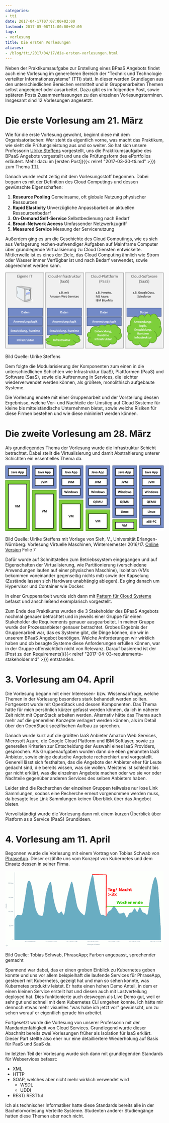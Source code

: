 ```yaml
---
categories:
- tti
date: 2017-04-17T07:07:00+02:00
lastmod: 2017-05-08T11:00:00+02:00
tags:
- vorlesung
title: Die ersten Vorlesungen
aliases:
- /blog/tti/2017/04/17/die-ersten-vorlesungen.html
---
```


Neben der Praktikumsaufgabe zur Erstellung eines BPaaS Angebots findet auch eine Vorlesung im generelleren Bereich der "Technik und Technologie verteilter Informationssysteme" (TTI) statt.
In dieser werden Grundlagen aus den unterschiedlichen Bereichen vermittelt und in Gruppenarbeiten Themen selbst angeeignet oder ausarbeitet. Dazu gibt es im folgenden Post, sowie späteren Posts Zusammenfassungen zu den einzelnen Vorlesungsterminen. Insgesamt sind 12 Vorlesungen angesetzt.

# Die erste Vorlesung am 21. März

Wie für die erste Vorlesung gewohnt, beginnt diese mit dem Organisatorischen: Wer steht da eigentlich vorne, was macht das Praktikum, wie sieht die Prüfungsleistung aus und so weiter.
So hat sich unsere Professorin [Ulrike Steffens](//users.informatik.haw-hamburg.de/~steffens/) vorgestellt, uns die Praktikumsaufgabe des BPaaS Angebots vorgestellt und uns die Prüfungsform des ePortfolios erläutert.
Mehr dazu im [ersten Post]({{< relref "2017-03-30-tti.md" >}}) zum Thema [TTI](/blog/tti).

Danach wurde recht zeitig mit dem Vorlesungsstoff begonnen.
Dabei begann es mit der Definition des Cloud Computings und dessen gewünschte Eigenschaften:

1. **Resource Pooling** Gemeinsame, oft globale Nutzung physischer Ressourcen
2. **Rapid Elasticity** Unverzügliche Anpassbarkeit an aktuellen Ressourcenbedarf
3. **On-Demand Self-Service** Selbstbedienung nach Bedarf
4. **Broad-Network Access** Umfassender Netzwerkzugriff
5. **Measured Service** Messung der Servicenutzung

Außerdem ging es um die Geschichte des Cloud Computings, wie es sich aus Verlagerung rechen-aufwendiger Aufgaben auf Mainframe Computer über grundlegende Virtualisierung zu Cloud Diensten entwickelte.
Mittlerweile ist es eines der Ziele, das Cloud Computing ähnlich wie Strom oder Wasser immer Verfügbar ist und nach Bedarf verwendet, sowie abgerechnet werden kann.

![Cloud](/assets/2017/03/cloud.svg)

Bild Quelle: Ulrike Steffens

Dem folgte die Modularisierung der Komponenten zum einen in die unterschiedlichen Schichten wie Infrastruktur (IaaS), Plattformen (PaaS) und Software (SaaS), sowie die Auftrennung in Services, die leichter wiederverwendet werden können, als größere, monolithisch aufgebaute Systeme.

Die Vorlesung endete mit einer Gruppenarbeit und der Vorstellung dessen Ergebnisse, welche Vor- und Nachteile der Umstieg auf Cloud Systeme für kleine bis mittelständische Unternehmen bietet, sowie welche Risiken für diese Firmen bestehen und wie diese minimiert werden können.

# Die zweite Vorlesung am 28. März

Als grundlegendes Thema der Vorlesung wurde die Infrastruktur Schicht betrachtet.
Dabei stellt die Virtualisierung und damit Abstrahierung unterer Schichten ein essentielles Thema da.

![Virtualisierung im Software Stack](/assets/2017/04/vm.svg)

Bild Quelle: Ulrike Steffens mit Vorlage von Sieh, V., Universität Erlangen-Nürnberg: Vorlesung Virtuelle Maschinen, Wintersemester 2016/17. [Online Version](https://www4.cs.fau.de/Lehre/WS16/V_VM/Vorlesung/einleitung.pdf) Folie 7

Dafür wurde auf Schnittstellen zum Betriebssystem eingegangen und auf Eigenschaften der Virtualisierung, wie Partitionierung (verschiedene Anwendungen laufen auf einer physischen Maschine), Isolation (VMs bekommen voneinander gegenseitig nichts mit) sowie der Kapselung (Zustände lassen sich Hardware unabhängig ablegen).
Es ging danach um Hypervisor und Container wie Docker.

In einer Gruppenarbeit wurde sich dann mit [Pattern für Cloud Systeme](//cloudpatterns.org) befasst und anschließend exemplarisch vorgestellt.

Zum Ende des Praktikums wurden die 3 Stakeholder des BPaaS Angebots nochmal genauer betrachtet und in jeweils einer Gruppe für einen Stakeholder die Requirements genauer ausgearbeitet. In meiner Gruppe wurde der Prozessanbieter genauer betrachtet.
Grobes Ergebnis der Gruppenarbeit war, das es Systeme gibt, die Dinge können, die wir in unserem BPaaS Angebot benötigen. Welche Anforderungen wir wirklich haben und ob besagte Systeme diese Anforderungen erfüllen können, war in der Gruppe offensichtlich nicht von Relevanz.
Darauf basierend ist der [Post zu den Requirements]({{< relref "2017-04-03-requirements-stakeholder.md" >}}) entstanden.

# 3. Vorlesung am 04. April

Die Vorlesung begann mit einer Interessen- bzw. Wissensabfrage, welche Themen in der Vorlesung besonders stark behandelt werden sollten.
Fortgesetzt wurde mit OpenStack und dessen Komponenten.
Das Thema hätte für mich persönlich kürzer gefasst werden können, da ich in näherer Zeit nicht mit OpenStack arbeiten werden.
Alternativ hätte das Thema auch mehr auf die generellen Konzepte verlagert werden können, als im Detail über den OpenStack spezifischen Aufbau zu sprechen.

Danach wurde kurz auf die größten IaaS Anbieter Amazon Web Services, Microsoft Azure, die Google Cloud Platform und IBM Softlayer, sowie zu generellen Kriterien zur Entscheidung der Auswahl eines IaaS Providers, gesprochen.
Als Gruppenaufgaben wurden dann die eben genannten IaaS Anbieter, sowie einige deutsche Angebote recherchiert und vorgestellt.
Generell lässt sich festhalten, das die Angebote der Anbieter eher für Leute gedacht sind, die bereits wissen, was sie wollen.
Meistens ist schlecht bis gar nicht erklärt, was die einzelnen Angebote machen oder wo sie vor oder Nachteile gegenüber anderen Services des selben Anbieters haben.

Leider sind die Recherchen der einzelnen Gruppen teilweise nur lose Link Sammlungen, sodass eine Recherche erneut vorgenommen werden muss, da besagte lose Link Sammlungen keinen Überblick über das Angebot bieten.

Vervollständigt wurde die Vorlesung dann mit einem kurzen Überblick über Platform as a Service (PaaS) Grundideen.

# 4. Vorlesung am 11. April

Begonnen wurde die Vorlesung mit einem Vortrag von Tobias Schwab von [PhraseApp](//phraseapp.com).
Dieser erzählte uns vom Konzept von Kubernetes und dem Einsatz dessen in seiner Firma.

![Lastverteilung über die Woche bei PhraseApp](/assets/2017/04/last-phraseapp.png)


Bild Quelle: Tobias Schwab, PhraseApp; Farben angepasst, sprechender gemacht

Spannend war dabei, das er einen groben Einblick zu Kubernetes geben konnte und uns vor allem beispielhaft die laufende Services für PhraseApp, gesteuert mit Kubernetes, gezeigt hat und man so sehen konnte, was Kubernetes produktiv leistet.
Er hatte einen hohen Demo Anteil, in dem er einen kleinen Service erstellt hat und diesen auch mit Lastverteilung deployed hat.
Dies funktionierte auch deswegen als Live Demo gut, weil er sehr gut und schnell mit dem Kubernetes CLI umgehen konnte.
Ich hätte mir dennoch etwas mehr visuelles "was habe ich jetzt vor" gewünscht, um zu sehen worauf er eigentlich gerade hin arbeitet.

Fortgesetzt wurde die Vorlesung von unserer Professorin mit der Mandantenfähigkeit von Cloud Services. Grundlegend wurde dieser Abschnitt bereits zwei Vorlesungen früher als Isolation für IaaS erklärt. Dieser Part stellte also eher nur eine detailliertere Wiederholung auf Basis für PaaS und SaaS da.

Im letzten Teil der Vorlesung wurde sich dann mit grundlegenden Standards für Webservices befasst:

- XML
- HTTP
- SOAP, welches aber nicht mehr wirklich verwendet wird
  - WSDL
  - UDDI
- REST/ RESTful

Ich als technischer Informatiker hatte diese Standards bereits alle in der Bachelorvorlesung Verteilte Systeme.
Studenten anderer Studiengänge hatten diese Themen aber noch nicht.
